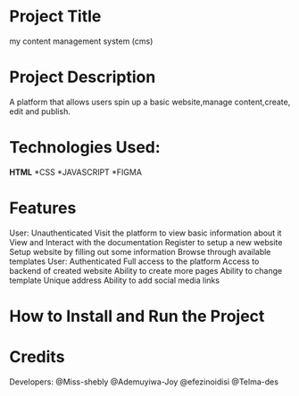 # Project Title
my content management system (cms)
# Project Description
A platform that allows users spin up a basic website,manage content,create, edit and publish.
# Technologies Used:
**HTML**
*CSS
*JAVASCRIPT
*FIGMA
# Features
User: Unauthenticated
Visit the platform to view basic information about it
View and Interact with the documentation
Register to setup a new website
Setup website by filling out some information
Browse through available templates 
	User: Authenticated
Full access to the platform
Access to backend of created website
Ability to create more pages
Ability to change template
Unique address
Ability to add social media links

# How to Install and Run the Project


# Credits
  Developers:
  @Miss-shebly
  @Ademuyiwa-Joy
  @efezinoidisi
  @Telma-des
